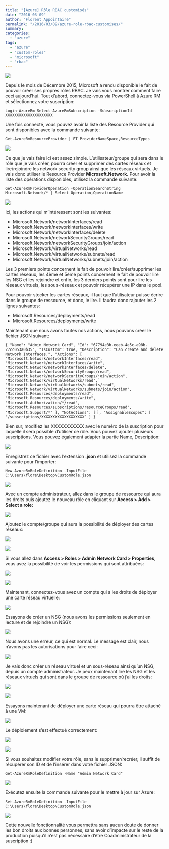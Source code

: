 ```yaml
---
title: "[Azure] Rôle RBAC customisés"
date: "2016-03-09"
author: "Florent Appointaire"
permalink: "/2016/03/09/azure-role-rbac-customises/"
summary: 
categories: 
  - "azure"
tags: 
  - "azure"
  - "custom-roles"
  - "microsoft"
  - "rbac"
---
```


[![](https://cloudyjourney.fr/wp-content/uploads/2018/01/pastedimage1482154059354v1.png)](https://cloudyjourney.fr/wp-content/uploads/2018/01/pastedimage1482154059354v1.png)

Depuis le mois de Décembre 2015, Microsoft a rendu disponible le fait de pouvoir créer ses propres rôles RBAC. Je vais vous montrer comment faire ceci aujourd’hui. Tout d’abord, connectez-vous via PowerShell à Azure RM et sélectionnez votre suscription:

`Login-AzureRm Select-AzureRmSubscription -SubscriptionId XXXXXXXXXXXXXXXXXXXXX`

Une fois connecté, vous pouvez avoir la liste des Resource Provider qui sont disponibles avec la commande suivante:

`Get-AzureRmResourceProvider | FT ProviderNameSpace,ResourceTypes`

[![](https://cloudyjourney.fr/wp-content/uploads/2018/01/image_08395F18.png)](https://cloudyjourney.fr/wp-content/uploads/2018/01/image_08395F18.png)

Ce que je vais faire ici est assez simple. L’utilisateur/groupe qui sera dans le rôle que je vais créer, pourra créer et supprimer des cartes réseaux et lire/rejoindre les network security group ainsi que les réseaux virtuels. Je vais donc utiliser le Resource Provider **Microsoft.Network.** Pour avoir la liste des opérations disponibles, utilisez la commande suivante:

`Get-AzureRmProviderOperation -OperationSearchString Microsoft.Network/* | Select Operation,OperationName`

[![](https://cloudyjourney.fr/wp-content/uploads/2018/01/image_3C015569.png)](https://cloudyjourney.fr/wp-content/uploads/2018/01/image_3C015569.png)

Ici, les actions qui m’intéressent sont les suivantes:

- Microsoft.Network/networkInterfaces/read
- Microsoft.Network/networkInterfaces/write
- Microsoft.Network/networkInterfaces/delete
- Microsoft.Network/networkSecurityGroups/read
- Microsoft.Network/networkSecurityGroups/join/action
- Microsoft.Network/virtualNetworks/read
- Microsoft.Network/virtualNetworks/subnets/read
- Microsoft.Network/virtualNetworks/subnets/join/action

Les 3 premiers points concernent le fait de pouvoir lire/créer/supprimer les cartes réseaux, les 4ème et 5ème points concernent le fait de pouvoir lire les NSG et les rejoindre et enfin, les 3 derniers points sont pour lire les réseaux virtuels, les sous-réseaux et pouvoir récupérer une IP dans le pool.

Pour pouvoir stocker les cartes réseaux, il faut que l’utilisateur puisse écrire dans le groupe de ressource, et donc, le lire. Il faudra donc rajouter les 2 lignes suivantes:

- Microsoft.Resources/deployments/read
- Microsoft.Resources/deployments/write

Maintenant que nous avons toutes nos actions, nous pouvons créer le fichier JSON suivant:

`{ "Name": "Admin Network Card", "Id": "67794e3b-eeeb-4e5c-a98b-27cc053a0b35", "IsCustom": true, "Description": "Can create and delete Network Interfaces.", "Actions": [ "Microsoft.Network/networkInterfaces/read", "Microsoft.Network/networkInterfaces/write", "Microsoft.Network/networkInterfaces/delete", "Microsoft.Network/networkSecurityGroups/read", "Microsoft.Network/networkSecurityGroups/join/action", "Microsoft.Network/virtualNetworks/read", "Microsoft.Network/virtualNetworks/subnets/read", "Microsoft.Network/virtualNetworks/subnets/join/action", "Microsoft.Resources/deployments/read", "Microsoft.Resources/deployments/write", "Microsoft.Authorization/*/read", "Microsoft.Resources/subscriptions/resourceGroups/read", "Microsoft.Support/*" ], "NotActions": [` `], "AssignableScopes": [ "/subscriptions/XXXXXXXXXXXXXXXXXXX” ] }`

Bien sur, modifiez les XXXXXXXXXXX avec le numéro de la suscription pour laquelle il sera possible d’utiliser ce rôle. Vous pouvez ajouter plusieurs suscriptions. Vous pouvez également adapter la partie Name, Description:

[![](https://cloudyjourney.fr/wp-content/uploads/2018/01/SNAGHTML15e3629d_122371E5.png)](https://cloudyjourney.fr/wp-content/uploads/2018/01/SNAGHTML15e3629d_122371E5.png)

Enregistrez ce fichier avec l’extension **.json** et utilisez la commande suivante pour l’importer:

`New-AzureRmRoleDefinition -InputFile C:\Users\flore\Desktop\CustomRole.json`

[![](https://cloudyjourney.fr/wp-content/uploads/2018/01/SNAGHTML15f2696a_0A559C3A.png)](https://cloudyjourney.fr/wp-content/uploads/2018/01/SNAGHTML15f2696a_0A559C3A.png)

Avec un compte administrateur, allez dans le groupe de ressource qui aura les droits puis ajoutez le nouveau rôle en cliquant sur **Access > Add > Select a role:**

[![](https://cloudyjourney.fr/wp-content/uploads/2018/01/image_13F3C7AC.png)](https://cloudyjourney.fr/wp-content/uploads/2018/01/image_13F3C7AC.png)

Ajoutez le compte/groupe qui aura la possibilité de déployer des cartes réseaux:

[![](https://cloudyjourney.fr/wp-content/uploads/2018/01/image_6EF60732.png)](https://cloudyjourney.fr/wp-content/uploads/2018/01/image_6EF60732.png)

[![](https://cloudyjourney.fr/wp-content/uploads/2018/01/image_4CA1026A.png)](https://cloudyjourney.fr/wp-content/uploads/2018/01/image_4CA1026A.png)

Si vous allez dans **Access > Roles > Admin Network Card > Properties**, vous avez la possibilité de voir les permissions qui sont attribuées:

[![](https://cloudyjourney.fr/wp-content/uploads/2018/01/image_7A22222D.png)](https://cloudyjourney.fr/wp-content/uploads/2018/01/image_7A22222D.png)

[![](https://cloudyjourney.fr/wp-content/uploads/2018/01/image_29DFCAAD.png)](https://cloudyjourney.fr/wp-content/uploads/2018/01/image_29DFCAAD.png)

Maintenant, connectez-vous avez un compte qui a les droits de déployer une carte réseau virtuelle:

[![](https://cloudyjourney.fr/wp-content/uploads/2018/01/image_64C6FD76.png)](https://cloudyjourney.fr/wp-content/uploads/2018/01/image_64C6FD76.png)

Essayons de créer un NSG (nous avons les permissions seulement en lecture et de rejoindre un NSG):

[![](https://cloudyjourney.fr/wp-content/uploads/2018/01/image_59314037.png)](https://cloudyjourney.fr/wp-content/uploads/2018/01/image_59314037.png)

Nous avons une erreur, ce qui est normal. Le message est clair, nous n’avons pas les autorisations pour faire ceci:

[![](https://cloudyjourney.fr/wp-content/uploads/2018/01/image_26CD6CB8.png)](https://cloudyjourney.fr/wp-content/uploads/2018/01/image_26CD6CB8.png)

Je vais donc créer un réseau virtuel et un sous-réseau ainsi qu’un NSG, depuis un compte administrateur. Je peux maintenant lire les NSG et les réseaux virtuels qui sont dans le groupe de ressource où j’ai les droits:

[![](https://cloudyjourney.fr/wp-content/uploads/2018/01/image_2FBCFEF7.png)](https://cloudyjourney.fr/wp-content/uploads/2018/01/image_2FBCFEF7.png)

[![](https://cloudyjourney.fr/wp-content/uploads/2018/01/image_78E2AAB0.png)](https://cloudyjourney.fr/wp-content/uploads/2018/01/image_78E2AAB0.png)

Essayons maintenant de déployer une carte réseau qui pourra être attaché à une VM:

[![](https://cloudyjourney.fr/wp-content/uploads/2018/01/image_5F7AA776.png)](https://cloudyjourney.fr/wp-content/uploads/2018/01/image_5F7AA776.png)

Le déploiement s’est effectué correctement:

[![](https://cloudyjourney.fr/wp-content/uploads/2018/01/image_2D16D3F7.png)](https://cloudyjourney.fr/wp-content/uploads/2018/01/image_2D16D3F7.png)

[![](https://cloudyjourney.fr/wp-content/uploads/2018/01/image_419C2375.png)](https://cloudyjourney.fr/wp-content/uploads/2018/01/image_419C2375.png)

Si vous souhaitez modifier votre rôle, sans le supprimer/recréer, il suffit de récupérer son ID et de l’insérer dans votre fichier JSON:

`Get-AzureRmRoleDefinition -Name "Admin Network Card"`

[![](https://cloudyjourney.fr/wp-content/uploads/2018/01/SNAGHTML15f151a1_55B53FFE.png)](https://cloudyjourney.fr/wp-content/uploads/2018/01/SNAGHTML15f151a1_55B53FFE.png)

Exécutez ensuite la commande suivante pour le mettre à jour sur Azure:

`Set-AzureRmRoleDefinition -InputFile C:\Users\flore\Desktop\CustomRole.json`

[![](https://cloudyjourney.fr/wp-content/uploads/2018/01/SNAGHTML15e4bfbc_5F536B70.png)](https://cloudyjourney.fr/wp-content/uploads/2018/01/SNAGHTML15e4bfbc_5F536B70.png)

Cette nouvelle fonctionnalité vous permettra sans aucun doute de donner les bon droits aux bonnes personnes, sans avoir d’impacte sur le reste de la production puisqu’il n’est pas nécessaire d’être Coadministrateur de la suscription :)
